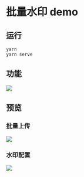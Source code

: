 # 批量水印 demo

## 运行

```shell
yarn
yarn serve
```

## 功能

![](https://tva1.sinaimg.cn/large/e6c9d24ely1go5kk8dghej20ki05rjrt.jpg)


## 预览

### 批量上传

![](https://tva1.sinaimg.cn/large/e6c9d24ely1go5kgi5l5bj20xt0k2q5u.jpg)

### 水印配置

![](https://tva1.sinaimg.cn/large/e6c9d24ely1go5khdapmdj20da0c2weq.jpg)
